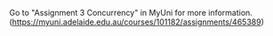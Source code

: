 Go to "Assignment 3 Concurrency" in MyUni for more information. 
(https://myuni.adelaide.edu.au/courses/101182/assignments/465389)
